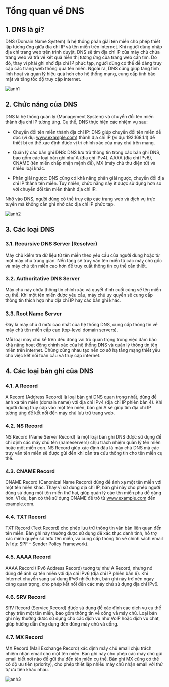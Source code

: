 # Tổng quan về DNS

## 1. DNS là gì?

DNS (Domain Name System) là hệ thống phân giải tên miền cho phép thiết lập tương ứng giữa địa chỉ IP và tên miền trên internet. Khi người dùng nhập địa chỉ trang web trên trình duyệt, DNS sẽ tìm địa chỉ IP của máy chủ chứa trang web và trả về kết quả hiển thị tương ứng của trang web cần tìm. Do đó, thay vì phải ghi nhớ địa chỉ IP phức tạp, người dùng có thể dễ dàng truy cập các trang web thông qua tên miền. Ngoài ra, DNS cũng giúp tăng tính linh hoạt và quản lý hiệu quả hơn cho hệ thống mạng, cung cấp tính bảo mật và tăng tốc độ truy cập internet.

![anh1](/QuyenNV/DNS/images/anh1.png)

## 2. Chức năng của DNS

DNS là hệ thống quản lý (Management System) và chuyển đổi tên miền thành địa chỉ IP tương ứng. Cụ thể, DNS thực hiện các nhiệm vụ sau:

- Chuyển đổi tên miền thành địa chỉ IP: DNS giúp chuyển đổi tên miền dễ đọc (ví dụ: www.example.com) thành địa chỉ IP (ví dụ: 192.168.1.1) để thiết bị có thể xác định được vị trí chính xác của máy chủ trên mạng.

- Quản lý các bản ghi DNS: DNS lưu trữ thông tin trong các bản ghi DNS, bao gồm các loại bản ghi như A (địa chỉ IPv4), AAAA (địa chỉ IPv6), CNAME (tên miền chấp nhận mệnh đề), MX (máy chủ thư điện tử) và nhiều loại khác.

- Phân giải ngược: DNS cũng có khả năng phân giải ngược, chuyển đổi địa chỉ IP thành tên miền. Tuy nhiên, chức năng này ít được sử dụng hơn so với chuyển đổi tên miền thành địa chỉ IP.

Nhờ vào DNS, người dùng có thể truy cập các trang web và dịch vụ trực tuyến mà không cần ghi nhớ các địa chỉ IP phức tạp.

![anh2](/QuyenNV/DNS/images/anh2.png)

## 3. Các loại DNS

### 3.1. Recursive DNS Server (Resolver)

Máy chủ kiểm tra dữ liệu từ tên miền theo yêu cầu của người dùng hoặc từ một máy chủ trung gian. Nền tảng sẽ truy vấn tên miền từ các máy chủ gốc và máy chủ tên miền cao hơn để truy xuất thông tin cụ thể cần thiết.

### 3.2. Authoritative DNS Server

Máy chủ này chứa thông tin chính xác và quyết định cuối cùng về tên miền cụ thể. Khi một tên miền được yêu cầu, máy chủ uy quyền sẽ cung cấp thông tin thích hợp như địa chỉ IP hay các bản ghi khác.

### 3.3. Root Name Server

Đây là máy chủ ở mức cao nhất của hệ thống DNS, cung cấp thông tin về máy chủ tên miền cấp cao (top-level domain servers).

Mỗi loại máy chủ kể trên đều đóng vai trò quan trọng trong việc đảm bảo khả năng hoạt động chính xác của hệ thống DNS và quản lý thông tin tên miền trên internet. Chúng cùng nhau tạo nên cơ sở hạ tầng mạng thiết yếu cho việc kết nối toàn cầu và truy cập internet.

## 4. Các loại bản ghi của DNS

### 4.1. A Record

A Record (Address Record) là loại bản ghi DNS quan trọng nhất, dùng để ánh xạ tên miền (domain name) với địa chỉ IPv4 (địa chỉ IP phiên bản 4). Khi người dùng truy cập vào một tên miền, bản ghi A sẽ giúp tìm địa chỉ IP tương ứng để kết nối đến máy chủ lưu trữ trang web.

### 4.2. NS Record 

NS Record (Name Server Record) là một loại bản ghi DNS được sử dụng để chỉ định các máy chủ tên (nameservers) chịu trách nhiệm quản lý tên miền hoặc một miền con. NS Record giúp xác định đâu là máy chủ DNS mà các truy vấn tên miền sẽ được gửi đến khi cần tra cứu thông tin cho tên miền cụ thể.

### 4.3. CNAME Record 

CNAME Record (Canonical Name Record) dùng để ánh xạ một tên miền với một tên miền khác. Thay vì sử dụng địa chỉ IP, bản ghi này cho phép người dùng sử dụng một tên miền thứ hai, giúp quản lý các tên miền phụ dễ dàng hơn. Ví dụ, bạn có thể sử dụng CNAME để trỏ từ www.example.com đến example.com.

### 4.4. TXT Record 

TXT Record (Text Record) cho phép lưu trữ thông tin văn bản liên quan đến tên miền. Bản ghi này thường được sử dụng để xác thực danh tính, hỗ trợ xác minh quyền sở hữu tên miền, và cung cấp thông tin về chính sách email (ví dụ: SPF – Sender Policy Framework).

### 4.5. AAAA Record

AAAA Record (IPv6 Address Record) tương tự như A Record, nhưng nó dùng để ánh xạ tên miền với địa chỉ IPv6 (địa chỉ IP phiên bản 6). Khi Internet chuyển sang sử dụng IPv6 nhiều hơn, bản ghi này trở nên ngày càng quan trọng, cho phép kết nối đến các máy chủ sử dụng địa chỉ IPv6.

### 4.6. SRV Record

SRV Record (Service Record) được sử dụng để xác định các dịch vụ cụ thể chạy trên một tên miền, bao gồm thông tin về cổng và máy chủ. Loại bản ghi này thường được sử dụng cho các dịch vụ như VoIP hoặc dịch vụ chat, giúp hướng dẫn ứng dụng đến đúng máy chủ và cổng.

### 4.7. MX Record   

MX Record (Mail Exchange Record) xác định máy chủ email chịu trách nhiệm nhận email cho một tên miền. Bản ghi này cho phép các máy chủ gửi email biết nơi nào để gửi thư đến tên miền cụ thể. Bản ghi MX cũng có thể có độ ưu tiên (priority), cho phép thiết lập nhiều máy chủ nhận email với thứ tự ưu tiên khác nhau.

![anh3](/QuyenNV/DNS/images/anh3.png)
